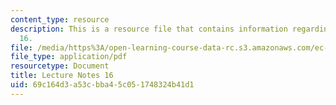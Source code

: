 ```yaml
---
content_type: resource
description: This is a resource file that contains information regarding lecture note
  16.
file: /media/https%3A/open-learning-course-data-rc.s3.amazonaws.com/ec-715-d-lab-disseminating-innovations-for-the-common-good-spring-2007/69c164d3a53cbba45c051748324b41d1_MITEC_715S07_notes16.pdf
file_type: application/pdf
resourcetype: Document
title: Lecture Notes 16
uid: 69c164d3-a53c-bba4-5c05-1748324b41d1
---
```

